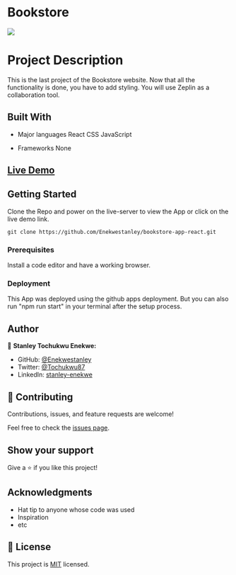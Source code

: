 # Bookstore

![](https://img.shields.io/badge/Microverse-blueviolet)

# Project Description

This is the last project of the Bookstore website. Now that all the functionality is done, you have to add styling. You will use Zeplin as a collaboration tool.

## Built With

- Major languages
  React
  CSS
  JavaScript

- Frameworks
  None

## [Live Demo](https://book-store-appp.netlify.app/) 

## Getting Started

Clone the Repo and power on the live-server to view the App or click on the live demo link.

`git clone https://github.com/Enekwestanley/bookstore-app-react.git`

### Prerequisites

Install a code editor and have a working browser.

### Deployment

This App was deployed using the github apps deployment. But you can also run "npm run start" in your terminal after the setup process.

## Author

👤 **Stanley Tochukwu Enekwe:**

- GitHub: [@Enekwestanley](https://github.com/Enekwestanley)
- Twitter: [@Tochukwu87](https://twitter.com/tochukwu87)
- LinkedIn: [stanley-enekwe](https://www.linkedin.com/in/stanley-enekwe-285104230/)

## 🤝 Contributing

Contributions, issues, and feature requests are welcome!

Feel free to check the [issues page](https://github.com/Kelvin-Ben/Javascript-Project).

## Show your support

Give a ⭐️ if you like this project!

## Acknowledgments

- Hat tip to anyone whose code was used
- Inspiration
- etc

## 📝 License

This project is [MIT](./MIT.md) licensed.
